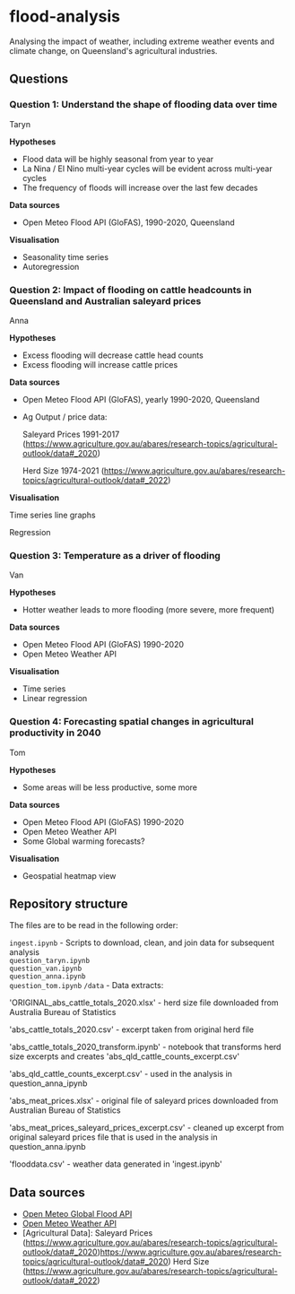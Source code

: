 # flood-analysis

Analysing the impact of weather, including extreme weather events and climate change, on Queensland's agricultural industries.


## Questions

### Question 1: Understand the shape of flooding data over time

Taryn

**Hypotheses**

- Flood data will be highly seasonal from year to year
- La Nina / El Nino multi-year cycles will be evident across multi-year cycles
- The frequency of floods will increase over the last few decades

**Data sources**

- Open Meteo Flood API (GloFAS), 1990-2020, Queensland

**Visualisation**

- Seasonality time series
- Autoregression


### Question 2: Impact of flooding on cattle headcounts in Queensland and Australian saleyard prices

Anna

**Hypotheses**

- Excess flooding will decrease cattle head counts
- Excess flooding will increase cattle prices

**Data sources**

- Open Meteo Flood API (GloFAS), yearly 1990-2020, Queensland
- Ag Output / price data:
  
  Saleyard Prices 1991-2017 (https://www.agriculture.gov.au/abares/research-topics/agricultural-outlook/data#_2020)
  
  Herd Size 1974-2021 (https://www.agriculture.gov.au/abares/research-topics/agricultural-outlook/data#_2022)

**Visualisation**

Time series line graphs

Regression


### Question 3: Temperature as a driver of flooding 

Van

**Hypotheses**

- Hotter weather leads to more flooding (more severe, more frequent)

**Data sources**

- Open Meteo Flood API (GloFAS) 1990-2020
- Open Meteo Weather API

**Visualisation**

- Time series
- Linear regression


### Question 4: Forecasting spatial changes in agricultural productivity in 2040

Tom

**Hypotheses**

- Some areas will be less productive, some more

**Data sources**

- Open Meteo Flood API (GloFAS) 1990-2020
- Open Meteo Weather API
- Some Global warming forecasts?

**Visualisation**

- Geospatial heatmap view



## Repository structure
The files are to be read in the following order:
 
`ingest.ipynb` - Scripts to download, clean, and join data for subsequent analysis  
`question_taryn.ipynb`  
`question_van.ipynb`   
`question_anna.ipynb`   
`question_tom.ipynb` 
`/data` - Data extracts:

'ORIGINAL_abs_cattle_totals_2020.xlsx' - herd size file downloaded from Australia Bureau of Statistics

'abs_cattle_totals_2020.csv' - excerpt taken from original herd file

'abs_cattle_totals_2020_transform.ipynb' - notebook that transforms herd size excerpts and creates 'abs_qld_cattle_counts_excerpt.csv'

'abs_qld_cattle_counts_excerpt.csv' - used in the analysis in question_anna_ipynb

'abs_meat_prices.xlsx' - original file of saleyard prices downloaded from Australian Bureau of Statistics

'abs_meat_prices_saleyard_prices_excerpt.csv' - cleaned up excerpt from original saleyard prices file that is used in the analysis in question_anna.ipynb

'flooddata.csv' - weather data generated in 'ingest.ipynb'

## Data sources

- [Open Meteo Global Flood API](https://open-meteo.com/en/docs/flood-api)
- [Open Meteo Weather API](https://open-meteo.com/)
- [Agricultural Data]: Saleyard Prices (https://www.agriculture.gov.au/abares/research-topics/agricultural-outlook/data#_2020)https://www.agriculture.gov.au/abares/research-topics/agricultural-outlook/data#_2020)
                       Herd Size (https://www.agriculture.gov.au/abares/research-topics/agricultural-outlook/data#_2022)

